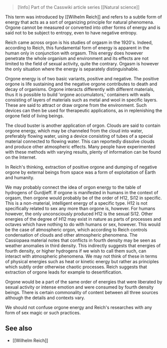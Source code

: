 
> [!info] Part of the Casswiki article series [[Natural science]]

This term was introduced by [[Wilhelm Reich]] and refers to a subtle form of energy that acts as a sort of organizing principle for natural phenomena. Orgone cannot be measured or converted into other forms of energy and is said not to be subject to entropy, even to have negative entropy.

Reich came across orgon is his studies of orgasm in the 1920's. Indeed, according to Reich, this fundamental form of energy is apparent in the human only in conjunction with orgasm. This energy does however penetrate the whole organism and environment and its effects are not limited to the field of sexual activity, quite the contrary. Orgasm is however the only situation where the energy is separately distinguishable.

Orgone energy is of two basic variants, positive and negative. The positive orgone is life sustaining and the negative orgone contributes to death and decay of organisms. Orgone interacts differently with different materials, thus it is possible to build 'orgone accumulators,' containers with walls consisting of layers of materials such as metal and wool in specific layers. These are said to attract or draw orgone from the environment. Such devices can then be used for therapeutic applications, as in replenishing the orgone field of living beings.

The cloud buster is another application of orgon. Clouds are said to contain orgone energy, which may be channeled from the cloud into water, preferably flowing water, using a device consisting of tubes of a special material connected to flowing water. This can reportedly dissolve clouds and produce other atmospheric effects. Many people have experimented with these methods with varying results, plenty of information can be found on the Internet.

In Reich's thinking, extraction of positive orgone and dumping of negative orgone by external beings from space was a form of exploitation of Earth and humanity.

We may probably connect the idea of orgon energy to the table of hydrogens of Gurdjieff. If orgone is manifested in humans in the context of orgasm, then orgone would probably be of the order of H12, Si12 in specific. This is a non-material, intelligent energy of a specific type. H12 is not specifically related to sex any more than orgone is, however. For humans however, the only unconsciously produced H12 is the sexual Si12. Other energies of the degree of H12 may exist in nature as parts of processes and octaves which have nothing to do with humans or sex, however. This would be the case of atmospheric orgon, which according to Reich controls condensation of clouds and other atmospheric phenomena. The Cassiopaea material notes that conflicts in fourth density may be seen as weather anomalies in third density. This indirectly suggests that energies of fourth density, or higher hydrogens if we wish to call them such, can interact with atmospheric phenomena. We may not think of these in terms of physical energies such as heat or kinetic energy but rather as principles which subtly order otherwise chaotic processes. Reich suggests that extraction of orgone leads for example to desertification.

Orgone would be a part of the same order of energies that were liberated by sexual activity or intense emotion and were consumed by fourth density beings. There is certain commonality of content between all three sources although the details and contexts vary.

We should not confuse orgone energy and Reich's researches with any form of sex magic or such practices.

See also
--------

*   [[Wilhelm Reich]]